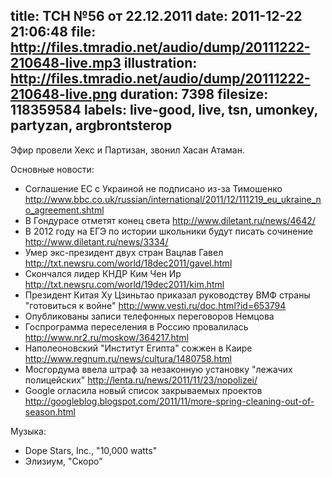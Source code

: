 title: ТСН №56 от 22.12.2011
date: 2011-12-22 21:06:48
file: http://files.tmradio.net/audio/dump/20111222-210648-live.mp3
illustration: http://files.tmradio.net/audio/dump/20111222-210648-live.png
duration: 7398
filesize: 118359584
labels: live-good, live, tsn, umonkey, partyzan, argbrontsterop
---
Эфир провели Хекс и Партизан, звонил Хасан Атаман.

Основные новости:

- Соглашение ЕС с Украиной не подписано из-за Тимошенко
  http://www.bbc.co.uk/russian/international/2011/12/111219_eu_ukraine_no_agreement.shtml
- В Гондурасе отметят конец света
  http://www.diletant.ru/news/4642/
- В 2012 году на ЕГЭ по истории школьники будут писать сочинение
  http://www.diletant.ru/news/3334/
- Умер экс-президент двух стран Вацлав Гавел
  http://txt.newsru.com/world/18dec2011/gavel.html
- Скончался лидер КНДР Ким Чен Ир
  http://txt.newsru.com/world/19dec2011/kim.html
- Президент Китая Ху Цзиньтао приказал руководству ВМФ страны "готовиться к войне"
  http://www.vesti.ru/doc.html?id=653794
- Опубликованы записи телефонных переговоров Немцова
- Госпрограмма переселения в Россию провалилась
  http://www.nr2.ru/moskow/364217.html
- Наполеоновский "Институт Египта" сожжен в Каире
  http://www.regnum.ru/news/cultura/1480758.html
- Мосгордума ввела штраф за незаконную установку "лежачих полицейских"
  http://lenta.ru/news/2011/11/23/nopolizei/
- Google огласила новый список закрываемых проектов
  http://googleblog.blogspot.com/2011/11/more-spring-cleaning-out-of-season.html

Музыка:

- Dope Stars, Inc., "10,000 watts"
- Элизиум, "Скоро"
